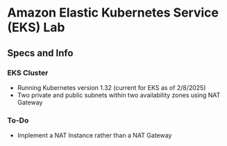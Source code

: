 # Amazon Elastic Kubernetes Service (EKS) Lab

## Specs and Info

### EKS Cluster

- Running Kubernetes version 1.32 (current for EKS as of 2/8/2025)
- Two private and public subnets within two availability zones using NAT Gateway

### To-Do

- Implement a NAT Instance rather than a NAT Gateway
